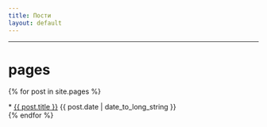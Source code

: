 ```yaml
---
title: Пости
layout: default
---
```


-----

# pages

{% for post in site.pages %}
<article>
   * <a href="{{ post.url }}">{{ post.title }}</a> <time datetime="{{ post.date | date: "%Y-%m-%d" }}">{{ post.date | date_to_long_string }}</time>
</article>
{% endfor %}